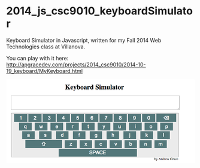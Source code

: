 2014_js_csc9010_keyboardSimulator
=================================

Keyboard Simulator in Javascript, written for my Fall 2014 Web Technologies class at Villanova.

You can play with it here: 
http://apgracedev.com/projects/2014_csc9010/2014-10-19_keyboard/MyKeyboard.html

![Screenshot](screenshot.gif)
